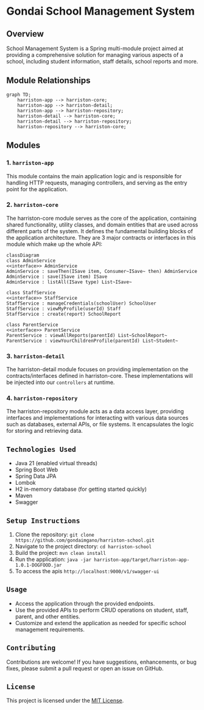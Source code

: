 # Gondai School Management System

## Overview
School Management System is a Spring multi-module project aimed at providing a comprehensive solution for managing various aspects of a school, including student information, staff details, school reports and more.

## Module Relationships

```mermaid
graph TD;
    harriston-app --> harriston-core;
    harriston-app --> harriston-detail;
    harriston-app --> harriston-repository;
    harriston-detail --> harriston-core;
    harriston-detail --> harriston-repository;
    harriston-repository --> harriston-core;
```

## Modules

### 1. `harriston-app`
This module contains the main application logic and is responsible for handling HTTP requests, managing controllers, and serving as the entry point for the application.

### 2. `harriston-core`
The harriston-core module serves as the core of the application, containing shared functionality, utility classes, and domain entities that are used across different parts of the system. It defines the fundamental building blocks of the application architecture.
They are 3 major contracts or interfaces in this module which make up the whole API:

```mermaid
classDiagram
class AdminService
<<interface>> AdminService
AdminService : saveThen(ISave item, Consumer~ISave~ then) AdminService
AdminService : save(ISave item) ISave
AdminService : listAll(ISave type) List~ISave~

class StaffService
<<interface>> StaffService
StaffService : manageCredentials(schoolUser) SchoolUser
StaffService : viewMyProfile(userId) Staff
StaffService : create(report) SchoolReport

class ParentService
<<interface>> ParentService
ParentService : viewAllReports(parentId) List~SchoolReport~
ParentService : viewYourChildrenProfile(parentId) List~Student~
```

### 3. `harriston-detail`
The harriston-detail module focuses on providing implementation on the contracts/interfaces defined in harriston-core. These implementations will be injected into our `controllers` at runtime.

### 4. `harriston-repository`
The harriston-repository module acts as a data access layer, providing interfaces and implementations for interacting with various data sources such as databases, external APIs, or file systems. It encapsulates the logic for storing and retrieving data.

## `Technologies Used`
- Java 21  (enabled virtual threads)
- Spring Boot Web
- Spring Data JPA
- Lombok
- H2 in-memory database (for getting started quickly)
- Maven
- Swagger

## `Setup Instructions`
1. Clone the repository: `git clone https://github.com/gondaimgano/harriston-school.git`
2. Navigate to the project directory: `cd harriston-school`
3. Build the project: `mvn clean install`
4. Run the application: `java -jar harriston-app/target/harriston-app-1.0.1-DOGFOOD.jar`
5. To access the apis `http://localhost:9000/v1/swagger-ui`


## `Usage`
- Access the application through the provided endpoints.
- Use the provided APIs to perform CRUD operations on student, staff, parent, and other entities.
- Customize and extend the application as needed for specific school management requirements.

## `Contributing`
Contributions are welcome! If you have suggestions, enhancements, or bug fixes, please submit a pull request or open an issue on GitHub.

## `License`
This project is licensed under the [MIT License](LICENSE).
